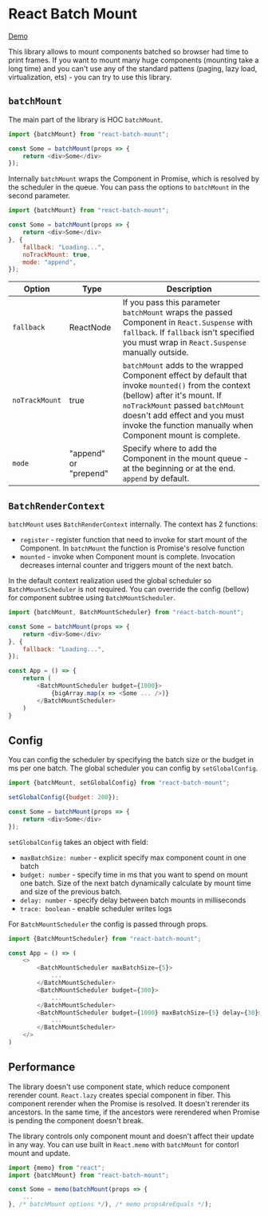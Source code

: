 # React Batch Mount

[Demo](https://codesandbox.io/s/react-batch-mount-demo-wqlk8)

This library allows to mount components batched so browser had time to print frames. If you want to mount many huge components (mounting take a long time) and you can't use any of the standard pattens (paging, lazy load, virtualization, ets) - you can try to use this library.

## `batchMount`

The main part of the library is HOC `batchMount`.
```javascript
import {batchMount} from "react-batch-mount";

const Some = batchMount(props => {
    return <div>Some</div>
});
```

Internally `batchMount` wraps the Component in Promise, which is resolved by the scheduler in the queue. You can pass the options to `batchMount` in the second parameter.
```javascript
import {batchMount} from "react-batch-mount";

const Some = batchMount(props => {
    return <div>Some</div>
}, {
    fallback: "Loading...",
    noTrackMount: true,
    mode: "append",
});
```
Option | Type | Description
--- | --- | ---
`fallback` | ReactNode | If you pass this parameter `batchMount` wraps the passed Component in `React.Suspense` with `fallback`. If `fallback` isn't specified you must wrap in `React.Suspense` manually outside.
`noTrackMount` | true | `batchMount` adds to the wrapped Component effect by default that invoke `mounted()` from the context (bellow) after it's mount. If `noTrackMount` passed `batchMount` doesn't add effect and you must invoke the function manually when Component mount is complete.
`mode` | "append" or "prepend" | Specify where to add the Component in the mount queue - at the beginning or at the end. `append` by default.

## `BatchRenderContext`
`batchMount` uses `BatchRenderContext` internally. The context has 2 functions:
- `register` - register function that need to invoke for start mount of the Component. In `batchMount` the function is Promise's resolve function
- `mounted` - invoke when Component mount is complete. Invocation decreases internal counter and triggers mount of the next batch.

In the default context realization used the global scheduler so `BatchMountScheduler` is not required. You can override the config (bellow) for component subtree using `BatchMountScheduler`.
```javascript
import {batchMount, BatchMountScheduler} from "react-batch-mount";

const Some = batchMount(props => {
    return <div>Some</div>
}, {
    fallback: "Loading...",
});

const App = () => {
    return (
        <BatchMountScheduler budget={1000}>
            {bigArray.map(x => <Some ... />)}
        </BatchMountScheduler>
    )
}
```

## Config

You can config the scheduler by specifying the batch size or the budget in ms per one batch. The global scheduler you can config by `setGlobalConfig`.

```javascript
import {batchMount, setGlobalConfig} from "react-batch-mount";

setGlobalConfig({budget: 200});

const Some = batchMount(props => {
    return <div>Some</div>
});
```
`setGlobalConfig` takes an object with field:
- `maxBatchSize: number` - explicit specify max component count in one batch
- `budget: number` - specify time in ms that you want to spend on mount one batch. Size of the next batch dynamically calculate by mount time and size of the previous batch.
- `delay: number` - specify delay between batch mounts in milliseconds
- `trace: boolean` - enable scheduler writes logs

For `BatchMountScheduler` the config is passed through props.
```javascript
import {BatchMountScheduler} from "react-batch-mount";

const App = () => (
    <>
        <BatchMountScheduler maxBatchSize={5}>
            ...
        </BatchMountScheduler>
        <BatchMountScheduler budget={300}>
            ...
        </BatchMountScheduler>
        <BatchMountScheduler budget={1000} maxBatchSize={5} delay={30}>
            ...
        </BatchMountScheduler>
    </>
)
```

## Performance

The library doesn't use component state, which reduce component rerender count. `React.lazy` creates special component in fiber. This component rerender when the Promise is resolved. It doesn't rerender its ancestors. In the same time, if the ancestors were rerendered when Promise is pending the component doesn't break.

The library controls only component mount and doesn't affect their update in any way. You can use built in `React.memo` with `batchMount` for contorl mount and update.
```js
import {memo} from "react";
import {batchMount} from "react-batch-mount";

const Some = memo(batchMount(props => {
    ...
}, /* batchMount options */), /* memo propsAreEquals */);
```
